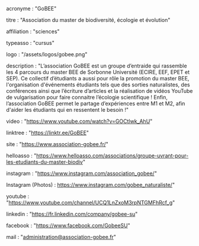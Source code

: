 acronyme : "GoBEE"

titre : "Association du master de biodiversité, écologie et évolution"

affiliation : "sciences"

typeasso : "cursus"

logo : "/assets/logos/gobee.png"

description : "L’association GoBEE est un groupe d’entraide qui rassemble les 4 parcours du master BEE de Sorbonne Université (ECIRE, EEF, EPET et SEP). Ce collectif d’étudiants a aussi pour rôle la promotion du master BEE, l'organisation d'événements étudiants tels que des sorties naturalistes, des conférences ainsi que l’écriture d’articles et la réalisation de vidéos YouTube de vulgarisation pour faire connaitre l’écologie scientifique ! Enfin, l’association GoBEE permet le partage d’expériences entre M1 et M2, afin d'aider les étudiants qui en ressentent le besoin !"

video : "https://www.youtube.com/watch?v=GOCtlwk_AhU"

linktree : "https://linktr.ee/GoBEE"

site : "https://www.association-gobee.fr/"

helloasso : "https://www.helloasso.com/associations/groupe-uvrant-pour-les-etudiants-du-master-biodiv"

instagram : "https://www.instagram.com/association_gobee/"

Instagram (Photos) : https://www.instagram.com/gobee_naturaliste/"

youtube : "https://www.youtube.com/channel/UCQ1LnZxoM3rpNTGMFhRcf_g"

linkedin : "https://fr.linkedin.com/company/gobee-su"

facebook : "https://www.facebook.com/GobeeSU"

mail : "administration@association-gobee.fr"